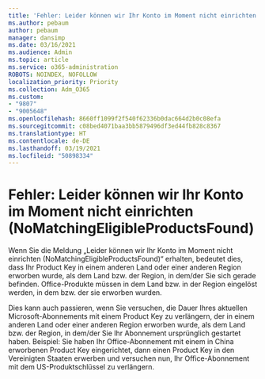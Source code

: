 ```yaml
---
title: 'Fehler: Leider können wir Ihr Konto im Moment nicht einrichten (NoMatchingEligibleProductsFound)'
ms.author: pebaum
author: pebaum
manager: dansimp
ms.date: 03/16/2021
ms.audience: Admin
ms.topic: article
ms.service: o365-administration
ROBOTS: NOINDEX, NOFOLLOW
localization_priority: Priority
ms.collection: Adm_O365
ms.custom:
- "9807"
- "9005648"
ms.openlocfilehash: 8660ff1099f2f540f62336b0dac664d2b0c08efa
ms.sourcegitcommit: c08bed4071baa3bb5879496df3ed44fb828c8367
ms.translationtype: HT
ms.contentlocale: de-DE
ms.lasthandoff: 03/19/2021
ms.locfileid: "50898334"
---
```

# <a name="error-sorry-we-cant-set-up-your-account-right-now-nomatchingeligibleproductsfound"></a>Fehler: Leider können wir Ihr Konto im Moment nicht einrichten (NoMatchingEligibleProductsFound)

Wenn Sie die Meldung „Leider können wir Ihr Konto im Moment nicht einrichten (NoMatchingEligibleProductsFound)“ erhalten, bedeutet dies, dass Ihr Product Key in einem anderen Land oder einer anderen Region erworben wurde, als dem Land bzw. der Region, in dem/der Sie sich gerade befinden. Office-Produkte müssen in dem Land bzw. in der Region eingelöst werden, in dem bzw. der sie erworben wurden.

Dies kann auch passieren, wenn Sie versuchen, die Dauer Ihres aktuellen Microsoft-Abonnements mit einem Product Key zu verlängern, der in einem anderen Land oder einer anderen Region erworben wurde, als dem Land bzw. der Region, in dem/der Sie Ihr Abonnement ursprünglich gestartet haben. Beispiel: Sie haben Ihr Office-Abonnement mit einem in China erworbenen Product Key eingerichtet, dann einen Product Key in den Vereinigten Staaten erwerben und versuchen nun, Ihr Office-Abonnement mit dem US-Produktschlüssel zu verlängern.